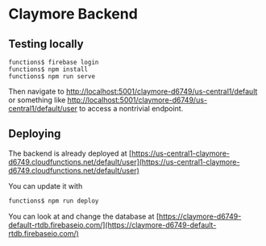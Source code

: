 # Claymore Backend

## Testing locally

```
functions$ firebase login
functions$ npm install
functions$ npm run serve
```

Then navigate to [http://localhost:5001/claymore-d6749/us-central1/default](http://localhost:5001/claymore-d6749/us-central1/default) or something like
[http://localhost:5001/claymore-d6749/us-central1/default/user](http://localhost:5001/claymore-d6749/us-central1/default/user) to access a nontrivial endpoint.

## Deploying

The backend is already deployed at
[https://us-central1-claymore-d6749.cloudfunctions.net/default/user](https://us-central1-claymore-d6749.cloudfunctions.net/default/user)

You can update it with

```bash
functions$ npm run deploy
```

You can look at and change the database at [https://claymore-d6749-default-rtdb.firebaseio.com/](https://claymore-d6749-default-rtdb.firebaseio.com/)